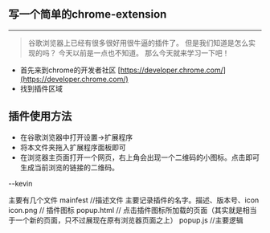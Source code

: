 ## 写一个简单的chrome-extension
----

> 谷歌浏览器上已经有很多很好用很牛逼的插件了。
> 但是我们知道是怎么实现的吗？ 今天以前是一点也不知道。
> 那么今天就来学习一下吧！

+ 首先来到chrome的开发者社区   [https://developer.chrome.com/](https://developer.chrome.com/)
+ 找到插件区域
## 插件使用方法

+ 在谷歌浏览器中打开设置->扩展程序
+ 将本文件夹拖入扩展程序面板即可
+ 在浏览器主页面打开一个网页，右上角会出现一个二维码的小图标。点击即可生成当前浏览的链接的二维码。

--kevin


主要有几个文件
mainfest //描述文件 主要记录插件的名字。描述、版本号、icon
icon.png // 插件图标
popup.html  // 点击插件图标所加载的页面（其实就是相当于一个新的页面，只不过展现在原有浏览器页面之上）
popup.js   //主要逻辑
